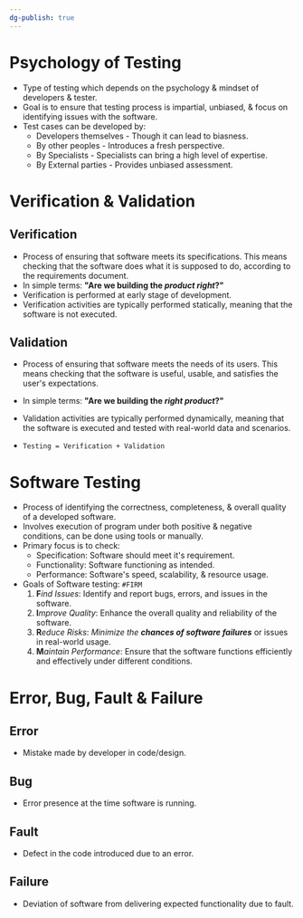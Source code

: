 ```yaml
---
dg-publish: true
---
```

# Psychology of Testing
- Type of testing which depends on the psychology & mindset of developers & tester.
- Goal is to ensure that testing process is impartial, unbiased, & focus on identifying issues with the software.
- Test cases can be developed by:
	- Developers themselves - Though it can lead to biasness.
	- By other peoples - Introduces a fresh perspective.
	- By Specialists - Specialists can bring a high level of expertise.
	- By External parties - Provides unbiased assessment.

# Verification & Validation
## Verification
- Process of ensuring that software meets its specifications. This means checking that the software does what it is supposed to do, according to the requirements document.
- In simple terms: **"Are we building the *product right*?"**
- Verification is performed at early stage of development.
- Verification activities are typically performed statically, meaning that the software is not executed.

## Validation
- Process of ensuring that software meets the needs of its users. This means checking that the software is useful, usable, and satisfies the user's expectations.
- In simple terms: **"Are we building the *right product*?"**
- Validation activities are typically performed dynamically, meaning that the software is executed and tested with real-world data and scenarios.

- `Testing = Verification + Validation`

# Software Testing
- Process of identifying the correctness, completeness, & overall quality of a developed software.
- Involves execution of program under both positive & negative conditions, can be done using tools or manually.
- Primary focus is to check:
	- Specification: Software should meet it's requirement.
	- Functionality: Software functioning as intended.
	- Performance: Software's speed, scalability, & resource usage.
- Goals of Software testing: `#FIRM`
	1. **F**_ind Issues_: Identify and report bugs, errors, and issues in the software.
	2. **I**_mprove Quality_: Enhance the overall quality and reliability of the software.
	3. **R**_educe Risks_: _Minimize the **chances of software failures**_ or issues in real-world usage.
	4. **M**_aintain Performance_: Ensure that the software functions efficiently and effectively under different conditions.
# Error, Bug, Fault & Failure
## Error
- Mistake made by developer in code/design.
## Bug
- Error presence at the time software is running.
## Fault
- Defect in the code introduced due to an error.
## Failure
- Deviation of software from delivering expected functionality due to fault.

